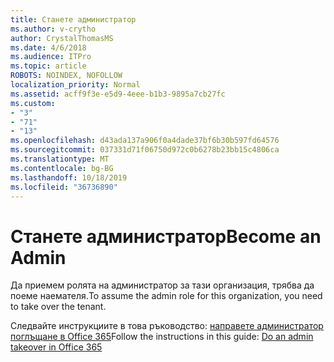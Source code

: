```yaml
---
title: Станете администратор
ms.author: v-crytho
author: CrystalThomasMS
ms.date: 4/6/2018
ms.audience: ITPro
ms.topic: article
ROBOTS: NOINDEX, NOFOLLOW
localization_priority: Normal
ms.assetid: acff9f3e-e5d9-4eee-b1b3-9895a7cb27fc
ms.custom:
- "3"
- "71"
- "13"
ms.openlocfilehash: d43ada137a906f0a4dade37bf6b30b597fd64576
ms.sourcegitcommit: 037331d71f06750d972c0b6278b23bb15c4806ca
ms.translationtype: MT
ms.contentlocale: bg-BG
ms.lasthandoff: 10/18/2019
ms.locfileid: "36736890"
---
```

# <a name="become-an-admin"></a><span data-ttu-id="5c2b3-102">Станете администратор</span><span class="sxs-lookup"><span data-stu-id="5c2b3-102">Become an Admin</span></span>

<span data-ttu-id="5c2b3-103">Да приемем ролята на администратор за тази организация, трябва да поеме наемателя.</span><span class="sxs-lookup"><span data-stu-id="5c2b3-103">To assume the admin role for this organization, you need to take over the tenant.</span></span>
  
<span data-ttu-id="5c2b3-104">Следвайте инструкциите в това ръководство: [направете администратор поглъщане в Office 365](https://docs.microsoft.com/office365/admin/misc/become-the-admin)</span><span class="sxs-lookup"><span data-stu-id="5c2b3-104">Follow the instructions in this guide: [Do an admin takeover in Office 365](https://docs.microsoft.com/office365/admin/misc/become-the-admin)</span></span>